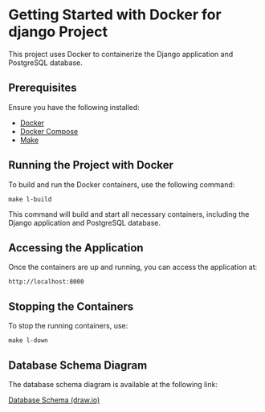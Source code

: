 # Getting Started with Docker for django Project

This project uses Docker to containerize the Django application and PostgreSQL database.

## Prerequisites

Ensure you have the following installed:
- [Docker](https://docs.docker.com/get-docker/)
- [Docker Compose](https://docs.docker.com/compose/install/)
- [Make](https://www.gnu.org/software/make/)


## Running the Project with Docker

To build and run the Docker containers, use the following command:
```
make l-build
```

This command will build and start all necessary containers, including the Django application and PostgreSQL database.


## Accessing the Application
Once the containers are up and running, you can access the application at:
```
http://localhost:8000
```

## Stopping the Containers
To stop the running containers, use:
```
make l-down
```


## Database Schema Diagram

The database schema diagram is available at the following link:

[Database Schema (draw.io)](https://drive.google.com/file/d/1tckU4alTGrlECxeaksk15KEk69UviUN8/view?usp=sharing)
